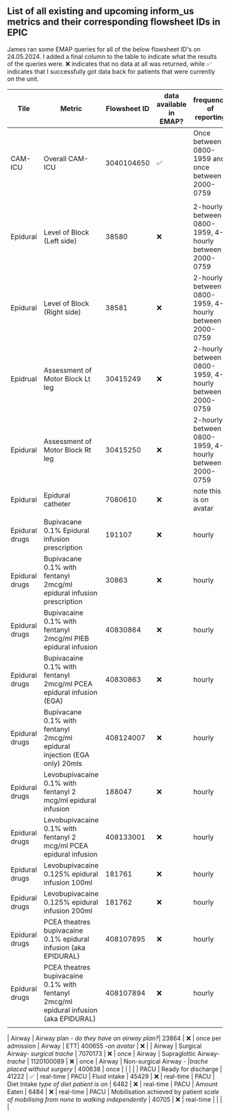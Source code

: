 ## List of all existing and upcoming inform_us metrics and their corresponding flowsheet IDs in EPIC ##

James ran some EMAP queries for all of the below flowsheet ID's on 24.05.2024. I added a final column to the table to indicate what the results of the queries were. ❌ indicates that no data at all was returned, while ✅ indicates that I successfully got data back for patients that were currently on the unit.


| Tile | Metric | Flowsheet ID | data available in EMAP? |frequency of reporting |
|-|-|-|-|-|
| CAM-ICU | Overall CAM-ICU | 3040104650 | ✅ | Once between 0800-1959 and once between 2000-0759
| | | |
| Epidural | Level of Block (Left side) | 38580 | ❌ | 2-hourly between 0800-1959, 4-hourly between 2000-0759
| Epidural | Level of Block (Right side) | 38581 | ❌ | 2-hourly between 0800-1959, 4-hourly between 2000-0759
| Epidrual | Assessment of Motor Block Lt leg | 30415249 | ❌ | 2-hourly between 0800-1959, 4-hourly between 2000-0759
| Epidural | Assessment of Motor Block Rt leg | 30415250 | ❌ | 2-hourly between 0800-1959, 4-hourly between 2000-0759
| Epidural | Epidural catheter | 7080610 | ❌ | note this is on avatar
| | | |
| Epidural drugs | Bupivacane 0.1% Epidural infusion prescription | 191107 | ❌ | hourly
| Epidural drugs | Bupivacane 0.1% with fentanyl 2mcg/ml epidural infusion prescription | 30863 | ❌ | hourly
| Epidural drugs | Bupivacaine 0.1% with fentanyl 2mcg/ml PIEB epidural infusion | 40830864 | ❌ | hourly
| Epidural drugs | Bupivacaine 0.1% with fentanyl 2mcg/ml PCEA epidural infusion (EGA) | 40830863 | ❌ | hourly
| Epidural drugs | Bupivacane 0.1% with fentanyl 2mcg/ml epidural injection (EGA only) 20mls | 408124007 | ❌ | hourly
| Epidural drugs | Levobupivacaine 0.1% with fentanyl 2 mcg/ml epidural infusion | 188047 | ❌ | hourly
| Epidural drugs | Levobupivacaine 0.1% with fentanyl 2 mcg/ml  PCEA epidural infusion | 408133001 | ❌ | hourly
| Epidural drugs | Levobupivacaine 0.125% epidural infusion 100ml | 181761 | ❌ | hourly
| Epidural drugs | Levobupivacaine 0.125% epidural infusion 200ml | 181762 | ❌ | hourly
| Epidural drugs | PCEA theatres bupivacaine 0.1% epidural infusion (aka EPIDURAL) | 408107895 | ❌ | hourly
| Epidural drugs | PCEA theatres bupivacaine 0.1% with fentanyl 2mcg/ml epidural infusion (aka EPIDURAL) | 408107894 | ❌ | hourly
| | | |

| Airway | Airway plan - *do they have an airway plan?*| 23864 | ❌ | once per admission
| Airway | ETT| 400655 -*on avatar* | ❌ | 
| Airway | Surgical Airway- *surgical trache* | 7070173 | ❌ | once 
| Airway | Supraglottic Airway- *trache* | 1120100089 | ❌ |  once 
| Airway | Non-surgical Airway - |*trache placed without surgery* | 400638 |  once 
| | | | 
| PACU | Ready for discharge | 41222 | ✅ | real-time
| PACU | Fluid intake | 45429 | ❌ | real-time
| PACU | Diet Intake *type of diet patient is on* | 6482 | ❌ | real-time
| PACU | Amount Eaten | 6484 | ❌ | real-time
| PACU | Mobilisation achieved by patient *scale of mobilising from none to walking independently* | 40705 | ❌ | real-time
| | | |

